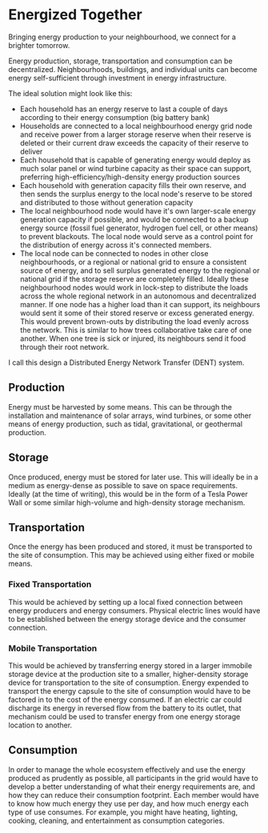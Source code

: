 # Energized Together

Bringing energy production to your neighbourhood, we connect for a brighter tomorrow.

Energy production, storage, transportation and consumption can be decentralized. Neighbourhoods, buildings, and individual units can become energy self-sufficient through investment in energy infrastructure. 

The ideal solution might look like this:
- Each household has an energy reserve to last a couple of days according to their energy consumption (big battery bank)
- Households are connected to a local neighbourhood energy grid node and receive power from a larger storage reserve when their reserve is deleted or their current draw exceeds the capacity of their reserve to deliver
- Each household that is capable of generating energy would deploy as much solar panel or wind turbine capacity as their space can support, preferring high-efficiency/high-density energy production sources
- Each household with generation capacity fills their own reserve, and then sends the surplus energy to the local node's reserve to be stored and distributed to those without generation capacity
- The local neighbourhood node would have it's own larger-scale energy generation capacity if possible, and would be connected to a backup energy source (fossil fuel generator, hydrogen fuel cell, or other means) to prevent blackouts. The local node would serve as a control point for the distribution of energy across it's connected members.
- The local node can be connected to nodes in other close neighbourhoods, or a regional or national grid to ensure a consistent source of energy, and to sell surplus generated energy to the regional or national grid if the storage reserve are completely filled. Ideally these neighbourhood nodes would work in lock-step to distribute the loads across the whole regional network in an autonomous and decentralized manner. If one node has a higher load than it can support, its neighbours would sent it some of their stored reserve or excess generated energy. This would prevent brown-outs by distributing the load evenly across the network. This is similar to how trees collaborative take care of one another. When one tree is sick or injured, its neighbours send it food through their root network.

I call this design a Distributed Energy Network Transfer (DENT) system.

## Production

Energy must be harvested by some means. This can be through the installation and maintenance of solar arrays, wind turbines, or some other means of energy production, such as tidal, gravitational, or geothermal production.

## Storage

Once produced, energy must be stored for later use. This will ideally be in a medium as energy-dense as possible to save on space requirements. Ideally (at the time of writing), this would be in the form of a Tesla Power Wall or some similar high-volume and high-density storage mechanism.

## Transportation

Once the energy has been produced and stored, it must be transported to the site of consumption. This may be achieved using either fixed or mobile means.

### Fixed Transportation

This would be achieved by setting up a local fixed connection between energy producers and energy consumers. Physical electric lines would have to be established between the energy storage device and the consumer connection.

### Mobile Transportation

This would be achieved by transferring energy stored in a larger immobile storage device at the production site to a smaller, higher-density storage device for transportation to the site of consumption. Energy expended to transport the energy capsule to the site of consumption would have to be factored in to the cost of the energy consumed. If an electric car could discharge its energy in reversed flow from the battery to its outlet, that mechanism could be used to transfer energy from one energy storage location to another.

## Consumption

In order to manage the whole ecosystem effectively and use the energy produced as prudently as possible, all participants in the grid would have to develop a better understanding of what their energy requirements are, and how they can reduce their consumption footprint. Each member would have to know how much energy they use per day, and how much energy each type of use consumes. For example, you might have heating, lighting, cooking, cleaning, and entertainment as consumption categories.


